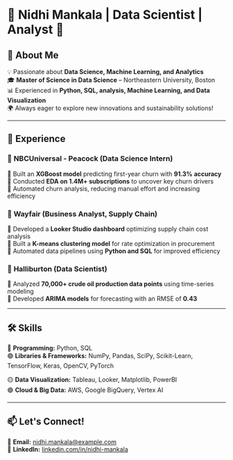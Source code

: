 # 🌟 Nidhi Mankala | Data Scientist | Analyst 🚀


## 🎯 About Me
💡 Passionate about **Data Science, Machine Learning, and Analytics**  
🎓 **Master of Science in Data Science** – Northeastern University, Boston  
📊 Experienced in **Python, SQL, analysis, Machine Learning, and Data Visualization**  
🌍 Always eager to explore new innovations and sustainability solutions!  

---

## 💼 Experience
### 📌 **NBCUniversal - Peacock (Data Science Intern)**
🔹 Built an **XGBoost model** predicting first-year churn with **91.3% accuracy**  
🔹 Conducted **EDA on 1.4M+ subscriptions** to uncover key churn drivers  
🔹 Automated churn analysis, reducing manual effort and increasing efficiency  

### 📌 **Wayfair (Business Analyst, Supply Chain)**
🔹 Developed a **Looker Studio dashboard** optimizing supply chain cost analysis  
🔹 Built a **K-means clustering model** for rate optimization in procurement  
🔹 Automated data pipelines using **Python and SQL** for improved efficiency  

### 📌 **Halliburton (Data Scientist)**
🔹 Analyzed **70,000+ crude oil production data points** using time-series modeling  
🔹 Developed **ARIMA models** for forecasting with an RMSE of **0.43**  

---

## 🛠 Skills
🔵 **Programming:** Python, SQL   
🟢 **Libraries & Frameworks:** NumPy, Pandas, SciPy, Scikit-Learn, TensorFlow, Keras, OpenCV, PyTorch                                                                         

🟡 **Data Visualization:** Tableau, Looker, Matplotlib, PowerBI  
🟣 **Cloud & Big Data:** AWS, Google BigQuery, Vertex AI  


---

## 📫 Let's Connect!
📧 **Email:** nidhi.mankala@example.com  
🔗 **LinkedIn:** [linkedin.com/in/nidhi-mankala](https://linkedin.com/in/nidhi-mankala)  

